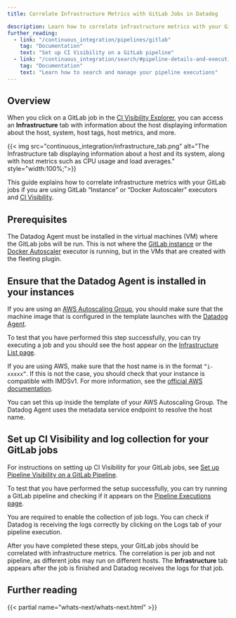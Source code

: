 ```yaml
---
title: Correlate Infrastructure Metrics with GitLab Jobs in Datadog

description: Learn how to correlate infrastructure metrics with your GitLab Autoscale job executions.
further_reading:
  - link: "/continuous_integration/pipelines/gitlab"
    tag: "Documentation"
    text: "Set up CI Visibility on a GitLab pipeline"
  - link: "/continuous_integration/search/#pipeline-details-and-executions"
    tag: "Documentation"
    text: "Learn how to search and manage your pipeline executions"
---
```


## Overview

When you click on a GitLab job in the [CI Visibility Explorer][9], you can access an **Infrastructure** tab with information about the host displaying information about the host, system, host tags, host metrics, and more.

{{< img src="continuous_integration/infrastructure_tab.png" alt="The Infrastructure tab displaying information about a host and its system, along with host metrics such as CPU usage and load averages." style="width:100%;">}}

This guide explains how to correlate infrastructure metrics with your GitLab jobs if you are using GitLab “Instance” or “Docker Autoscaler” executors and [CI Visibility][1].

## Prerequisites

The Datadog Agent must be installed in the virtual machines (VM) where the GitLab jobs will be run. This is not where the [GitLab instance][2] or the [Docker Autoscaler][3] executor is running, but in the VMs that are created with the fleeting plugin.

## Ensure that the Datadog Agent is installed in your instances

If you are using an [AWS Autoscaling Group][4], you should make sure that the machine image that is configured in the template launches with the [Datadog Agent][5].

To test that you have performed this step successfully, you can try executing a job and you should see the host appear on the [Infrastructure List page][6].

If you are using AWS, make sure that the host name is in the format `“i-xxxxx”`. If this is not the case, you should check that your instance is compatible with IMDSv1. For more information, see the [official AWS documentation][7].

You can set this up inside the template of your AWS Autoscaling Group. The Datadog Agent uses the metadata service endpoint to resolve the host name.

## Set up CI Visibility and log collection for your GitLab jobs

For instructions on setting up CI Visibility for your GitLab jobs, see [Set up Pipeline Visibility on a GitLab Pipeline][1].

To test that you have performed the setup successfully, you can try running a GitLab pipeline and checking if it appears on the [Pipeline Executions page][8].

You are required to enable the collection of job logs. You can check if Datadog is receiving the logs correctly by clicking on the Logs tab of your pipeline execution.

After you have completed these steps, your GitLab jobs should be correlated with infrastructure metrics. The correlation is per job and not pipeline, as different jobs may run on different hosts. The **Infrastructure** tab appears after the job is finished and Datadog receives the logs for that job.

## Further reading

{{< partial name="whats-next/whats-next.html" >}}

[1]: /continuous_integration/pipelines/gitlab
[2]: https://docs.gitlab.com/runner/executors/instance.html
[3]: https://docs.gitlab.com/runner/executors/docker_autoscaler.html
[4]: https://docs.aws.amazon.com/autoscaling/ec2/userguide/auto-scaling-groups.html
[5]: /agent/
[6]: https://app.datadoghq.com/infrastructure
[7]: https://docs.aws.amazon.com/AWSEC2/latest/UserGuide/configuring-instance-metadata-service.html
[8]: https://app.datadoghq.com/ci/pipeline-executions
[9]: /continuous_integration/explorer/?tab=pipelineexecutions
